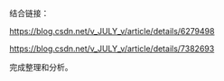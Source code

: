 结合链接：

https://blog.csdn.net/v_JULY_v/article/details/6279498

https://blog.csdn.net/v_JULY_v/article/details/7382693

完成整理和分析。

